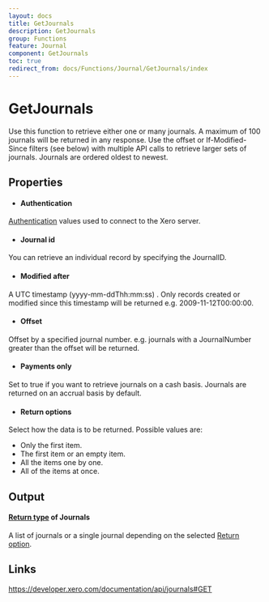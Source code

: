 ```yaml
---
layout: docs
title: GetJournals
description: GetJournals
group: Functions
feature: Journal
component: GetJournals
toc: true
redirect_from: docs/Functions/Journal/GetJournals/index
---
```

GetJournals
============

Use this function to retrieve either one or many journals. A maximum of 100 journals will be returned in any response. Use the offset or If-Modified-Since filters (see below) with multiple API calls to retrieve larger sets of journals. Journals are ordered oldest to newest.

Properties
----------

- #### Authentication
[Authentication](../../../Common/Authentication/Index.md) values used to connect to the Xero server.
- #### Journal id
You can retrieve an individual record by specifying the JournalID.
- #### Modified after
A UTC timestamp (yyyy-mm-ddThh:mm:ss) . Only records created or modified since this timestamp will be returned e.g. 2009-11-12T00:00:00.
- #### Offset
Offset by a specified journal number. e.g. journals with a JournalNumber greater than the offset will be returned.
- #### Payments only
Set to true if you want to retrieve journals on a cash basis. Journals are returned on an accrual basis by default.
- #### Return options
Select how the data is to be returned. Possible values are:
  * Only the first item.
  * The first item or an empty item. 
  * All the items one by one.
  * All of the items at once.


Output
-----
#### [Return type](#return-options) of Journals
A list of journals or a single journal depending on the selected [Return option](#return-options).

Links
-----

https://developer.xero.com/documentation/api/journals#GET
